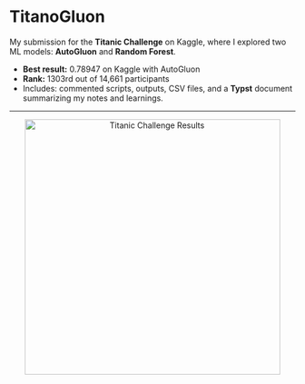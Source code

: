 # TitanoGluon

My submission for the **Titanic Challenge** on Kaggle, where I explored two ML models: **AutoGluon** and **Random Forest**.

-  **Best result:** 0.78947 on Kaggle with AutoGluon  
-  **Rank:** 1303rd out of 14,661 participants  
-  Includes: commented scripts, outputs, CSV files, and a **Typst** document summarizing my notes and learnings.

---

<p align="center">
  <img src="https://github.com/user-attachments/assets/1f268aff-2742-4c6a-a4f7-c141956fa38d" alt="Titanic Challenge Results" width="450">
</p>
